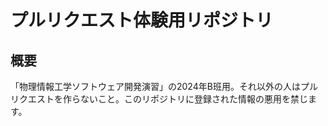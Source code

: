 # プルリクエスト体験用リポジトリ

## 概要

「物理情報工学ソフトウェア開発演習」の2024年B班用。それ以外の人はプルリクエストを作らないこと。このリポジトリに登録された情報の悪用を禁じます。
